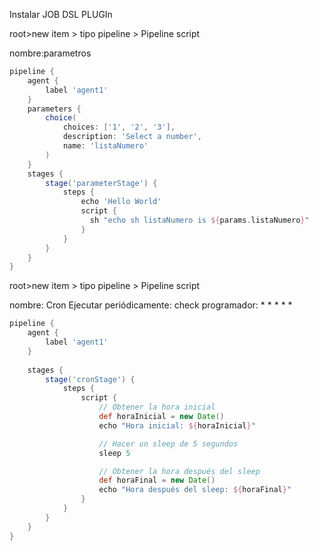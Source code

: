 
Instalar JOB DSL PLUGIn

root>new item > tipo pipeline > Pipeline script

nombre:parametros


```groovy
pipeline {
    agent {
        label 'agent1'
    }
    parameters {
        choice(
            choices: ['1', '2', '3'],
            description: 'Select a number',
            name: 'listaNumero'
        )
    }
    stages {
        stage('parameterStage') {
            steps {
                echo 'Hello World'
                script {
                  sh "echo sh listaNumero is ${params.listaNumero}"
                }
            }
        }
    }
}
```
root>new item > tipo pipeline > Pipeline script

nombre: Cron
Ejecutar periódicamente: check
programador: * * * * *

```groovy
pipeline {
    agent {
        label 'agent1'
    }
   
    stages {
        stage('cronStage') {
            steps {
                script {
                    // Obtener la hora inicial
                    def horaInicial = new Date()
                    echo "Hora inicial: ${horaInicial}"

                    // Hacer un sleep de 5 segundos
                    sleep 5

                    // Obtener la hora después del sleep
                    def horaFinal = new Date()
                    echo "Hora después del sleep: ${horaFinal}"
                }
            }
        }
    }
}
```

